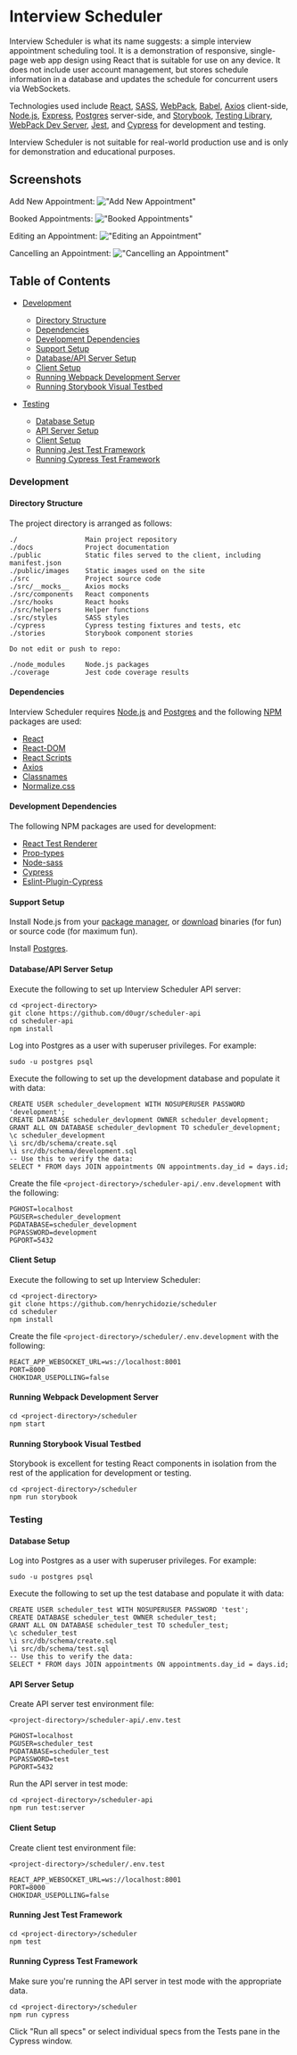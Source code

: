# Interview Scheduler

Interview Scheduler is what its name suggests: a simple interview appointment scheduling tool. It is a demonstration of responsive, single-page web app design using React that is suitable for use on any device. It does not include user account management, but stores schedule information in a database and updates the schedule for concurrent users via WebSockets.

Technologies used include [React](https://reactjs.org), [SASS](https://sass-lang.com), [WebPack](https://webpack.js.org), [Babel](https://babeljs.io), [Axios](https://npmjs.com/package/axios) client-side, [Node.js](https://nodejs.org), [Express](https://expressjs.com), [Postgres](https://postgresql.org) server-side, and [Storybook](https://storybook.js.org), [Testing Library](https://testing-library.com), [WebPack Dev Server](https://github.com/webpack/webpack-dev-server), [Jest](https://jestjs.io), and [Cypress](https://cypress.io) for development and testing.

Interview Scheduler is not suitable for real-world production use and is only for demonstration and educational purposes.

## Screenshots

Add New Appointment:
!["Add New Appointment"](/public/images/add_new.png)

Booked Appointments:
!["Booked Appointments"](/public/images/booked.png)

Editing an Appointment:
!["Editing an Appointment"](/public/images/edit_app.png)

Cancelling an Appointment:
!["Cancelling an Appointment"](/public/images/cancel.png)

## Table of Contents
* [Development](https://github.com/henrychidozie/scheduler#develpment)
  * [Directory Structure](https://github.com/henrychidozie/scheduler#)
  * [Dependencies](https://github.com/henrychidozie/scheduler#develpment)
  * [Development Dependencies](https://github.com/henrychidozie/scheduler#develpment)
  * [Support Setup](https://github.com/henrychidozie/scheduler#develpment)
  * [Database/API Server Setup](https://github.com/henrychidozie/scheduler#develpment)
  * [Client Setup](https://github.com/henrychidozie/scheduler#develpment)
  * [Running Webpack Development Server](https://github.com/henrychidozie/scheduler#develpment)
  * [Running Storybook Visual Testbed](https://github.com/henrychidozie/scheduler#develpment)

* [Testing](https://github.com/henrychidozie/scheduler#testing)
  * [Database Setup](https://github.com/henrychidozie/scheduler#develpment)
  * [API Server Setup](https://github.com/henrychidozie/scheduler#develpment)
  * [Client Setup](https://github.com/henrychidozie/scheduler#develpment)
  * [Running Jest Test Framework](https://github.com/henrychidozie/scheduler#develpment)
  * [Running Cypress Test Framework](https://github.com/henrychidozie/scheduler#develpment)


### Development

#### Directory Structure
The project directory is arranged as follows:
```
./                 Main project repository
./docs             Project documentation
./public           Static files served to the client, including manifest.json
./public/images    Static images used on the site
./src              Project source code
./src/__mocks__    Axios mocks
./src/components   React components
./src/hooks        React hooks
./src/helpers      Helper functions
./src/styles       SASS styles
./cypress          Cypress testing fixtures and tests, etc
./stories          Storybook component stories

Do not edit or push to repo:

./node_modules     Node.js packages
./coverage         Jest code coverage results
```

#### Dependencies
Interview Scheduler requires [Node.js](https://nodejs.org) and [Postgres](https://postgresql.org) and the following [NPM](https://npmjs.com) packages are used:

* [React](https://reactjs.org)
* [React-DOM](https://npmjs.com/package/react-dom)
* [React Scripts](https://npmjs.com/package/react-scripts)
* [Axios](https://npmjs.com/package/axios)
* [Classnames](https://npmjs.com/package/classnames)
* [Normalize.css](https://npmjs.com/package/normalize.css)

#### Development Dependencies
The following NPM packages are used for development:

* [React Test Renderer](https://npmjs.com/package/react-test-renderer)
* [Prop-types](https://npmjs.com/package/prop-types)
* [Node-sass](https://npmjs.com/package/node-sass)
* [Cypress](https://npmjs.com/package/cypress)
* [Eslint-Plugin-Cypress](https://npmjs.com/package/eslint-plugin-cypress)


#### Support Setup
Install Node.js from your [package manager](https://nodejs.org/download/package-manager), or [download](https://nodejs.org/download/) binaries (for fun) or source code (for maximum fun).

Install [Postgres](https://postgresql.org).

#### Database/API Server Setup
Execute the following to set up Interview Scheduler API server:
```
cd <project-directory>
git clone https://github.com/d0ugr/scheduler-api
cd scheduler-api
npm install
```
Log into Postgres as a user with superuser privileges. For example:
```
sudo -u postgres psql
```
Execute the following to set up the development database and populate it with data:
```
CREATE USER scheduler_development WITH NOSUPERUSER PASSWORD 'development';
CREATE DATABASE scheduler_devlopment OWNER scheduler_development;
GRANT ALL ON DATABASE scheduler_devlopment TO scheduler_development;
\c scheduler_development
\i src/db/schema/create.sql
\i src/db/schema/development.sql
-- Use this to verify the data:
SELECT * FROM days JOIN appointments ON appointments.day_id = days.id;
```
Create the file ```<project-directory>/scheduler-api/.env.development``` with the following:
```
PGHOST=localhost
PGUSER=scheduler_development
PGDATABASE=scheduler_development
PGPASSWORD=development
PGPORT=5432
```

#### Client Setup
Execute the following to set up Interview Scheduler:
```
cd <project-directory>
git clone https://github.com/henrychidozie/scheduler
cd scheduler
npm install
```
Create the file ```<project-directory>/scheduler/.env.development``` with the following:

```
REACT_APP_WEBSOCKET_URL=ws://localhost:8001
PORT=8000
CHOKIDAR_USEPOLLING=false
```

#### Running Webpack Development Server
```
cd <project-directory>/scheduler
npm start
```

#### Running Storybook Visual Testbed
Storybook is excellent for testing React components in isolation from the rest of the application for development or testing.
```
cd <project-directory>/scheduler
npm run storybook
```

### Testing
#### Database Setup
Log into Postgres as a user with superuser privileges. For example:
```
sudo -u postgres psql
```
Execute the following to set up the test database and populate it with data:
```
CREATE USER scheduler_test WITH NOSUPERUSER PASSWORD 'test';
CREATE DATABASE scheduler_test OWNER scheduler_test;
GRANT ALL ON DATABASE scheduler_test TO scheduler_test;
\c scheduler_test
\i src/db/schema/create.sql
\i src/db/schema/test.sql
-- Use this to verify the data:
SELECT * FROM days JOIN appointments ON appointments.day_id = days.id;
```

#### API Server Setup
Create API server test environment file:
```
<project-directory>/scheduler-api/.env.test
```
```
PGHOST=localhost
PGUSER=scheduler_test
PGDATABASE=scheduler_test
PGPASSWORD=test
PGPORT=5432
```
Run the API server in test mode:
```
cd <project-directory>/scheduler-api
npm run test:server
```

#### Client Setup
Create client test environment file:
```
<project-directory>/scheduler/.env.test
```
```
REACT_APP_WEBSOCKET_URL=ws://localhost:8001
PORT=8000
CHOKIDAR_USEPOLLING=false
```

#### Running Jest Test Framework

```
cd <project-directory>/scheduler
npm test
```

#### Running Cypress Test Framework
Make sure you're running the API server in test mode with the appropriate data.
```
cd <project-directory>/scheduler
npm run cypress
```
Click "Run all specs" or select individual specs from the Tests pane in the Cypress window.
